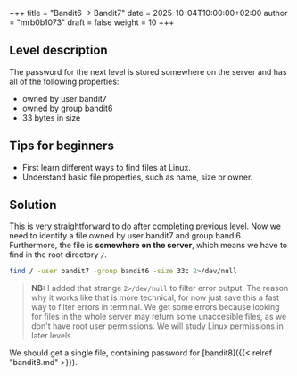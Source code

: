 +++
title = "Bandit6 -> Bandit7"
date = 2025-10-04T10:00:00+02:00
author = "mrb0b1073"
draft = false
weight = 10
+++

## Level description
The password for the next level is stored somewhere on the server and has all of the following properties:
 - owned by user bandit7
 - owned by group bandit6
 - 33 bytes in size

## Tips for beginners
- First learn different ways to find files at Linux.
- Understand basic file properties, such as name, size or owner.

## Solution
This is very straightforward to do after completing previous level. Now we need to identify a file owned by user bandit7 and group bandi6. Furthermore, the file is **somewhere on the server**, which means we have to find in the root directory `/`. 
```bash
find / -user bandit7 -group bandit6 -size 33c 2>/dev/null
```

> **NB:** I added that strange `2>/dev/null` to filter error output. The reason why it works like that is more technical, for now just save this a fast way to filter errors in terminal. We get some errors because looking for files in the whole server may return some unaccesible files, as we don't have root user permissions. We will study Linux permissions in later levels.

We should get a single file, containing password for [bandit8]({{< relref "bandit8.md" >}}).

